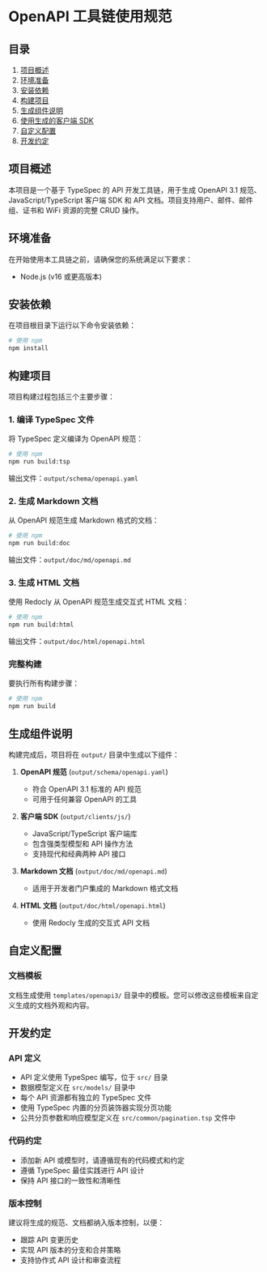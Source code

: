 # OpenAPI 工具链使用规范

## 目录
1. [项目概述](#项目概述)
2. [环境准备](#环境准备)
3. [安装依赖](#安装依赖)
4. [构建项目](#构建项目)
5. [生成组件说明](#生成组件说明)
6. [使用生成的客户端 SDK](#使用生成的客户端-sdk)
7. [自定义配置](#自定义配置)
8. [开发约定](#开发约定)

## 项目概述

本项目是一个基于 TypeSpec 的 API 开发工具链，用于生成 OpenAPI 3.1 规范、JavaScript/TypeScript 客户端 SDK 和 API 文档。项目支持用户、邮件、邮件组、证书和 WiFi 资源的完整 CRUD 操作。

## 环境准备

在开始使用本工具链之前，请确保您的系统满足以下要求：

- Node.js (v16 或更高版本)

## 安装依赖

在项目根目录下运行以下命令安装依赖：

```bash
# 使用 npm
npm install
```

## 构建项目

项目构建过程包括三个主要步骤：

### 1. 编译 TypeSpec 文件

将 TypeSpec 定义编译为 OpenAPI 规范：

```bash
# 使用 npm
npm run build:tsp
```

输出文件：`output/schema/openapi.yaml`

### 2. 生成 Markdown 文档

从 OpenAPI 规范生成 Markdown 格式的文档：

```bash
# 使用 npm
npm run build:doc
```

输出文件：`output/doc/md/openapi.md`

### 3. 生成 HTML 文档

使用 Redocly 从 OpenAPI 规范生成交互式 HTML 文档：

```bash
# 使用 npm
npm run build:html
```

输出文件：`output/doc/html/openapi.html`

### 完整构建

要执行所有构建步骤：

```bash
# 使用 npm
npm run build
```

## 生成组件说明

构建完成后，项目将在 `output/` 目录中生成以下组件：

1. **OpenAPI 规范** (`output/schema/openapi.yaml`)
   - 符合 OpenAPI 3.1 标准的 API 规范
   - 可用于任何兼容 OpenAPI 的工具

2. **客户端 SDK** (`output/clients/js/`)
   - JavaScript/TypeScript 客户端库
   - 包含强类型模型和 API 操作方法
   - 支持现代和经典两种 API 接口

3. **Markdown 文档** (`output/doc/md/openapi.md`)
   - 适用于开发者门户集成的 Markdown 格式文档

4. **HTML 文档** (`output/doc/html/openapi.html`)
   - 使用 Redocly 生成的交互式 API 文档

## 自定义配置

### 文档模板

文档生成使用 `templates/openapi3/` 目录中的模板。您可以修改这些模板来自定义生成的文档外观和内容。

## 开发约定

### API 定义

- API 定义使用 TypeSpec 编写，位于 `src/` 目录
- 数据模型定义在 `src/models/` 目录中
- 每个 API 资源都有独立的 TypeSpec 文件
- 使用 TypeSpec 内置的分页装饰器实现分页功能
- 公共分页参数和响应模型定义在 `src/common/pagination.tsp` 文件中

### 代码约定

- 添加新 API 或模型时，请遵循现有的代码模式和约定
- 遵循 TypeSpec 最佳实践进行 API 设计
- 保持 API 接口的一致性和清晰性

### 版本控制

建议将生成的规范、文档都纳入版本控制，以便：
- 跟踪 API 变更历史
- 实现 API 版本的分支和合并策略
- 支持协作式 API 设计和审查流程